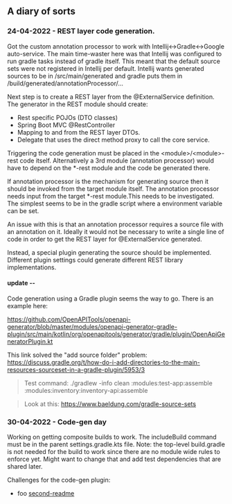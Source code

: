 ## A diary of sorts
### 24-04-2022 - REST layer code generation. 
Got the custom annotation processor to work with Intellij<->Gradle<->Google auto-service.
The main time-waster here was that Intellij was configured to run gradle tasks instead of gradle itself. This meant that the default source sets were
not registered in Intellij  per default. Intellij wants generated sources to be in /src/main/generated and gradle puts
them in /build/generated/annotationProcessor/...

Next step is to create a REST layer from the @ExternalService  definition. 
The generator in the REST module should create: 

 - Rest specific POJOs (DTO classes)
 - Spring Boot MVC @RestController
 - Mapping to and from the REST layer DTOs.
 - Delegate that uses the direct method proxy to call the core service.

Triggering the code generation must be placed in the &lt;module&gt;/&lt;module&gt;-rest code itself. 
Alternatively a 3rd module (annotation processor) would have to depend on the *-rest module and the code be generated there. 

If annotation processor is the mechanism for generating source then it should be invoked from the target module itself.
The annotation processor needs input from the target *-rest module.This needs to be investigated. The simplest seems to be in the gradle script
where a environment variable can be set.

An issue with this is that an annotation processor requires a source file with an annotation on it. Ideally it would not be necessary to write 
a single line of code in order to get the REST layer for @ExternalService generated.

Instead, a special plugin generating the source should be implemented.
Different plugin settings could generate different REST library implementations.

#### update --
Code generation using a Gradle plugin seems the way to go. There is an example here: 

https://github.com/OpenAPITools/openapi-generator/blob/master/modules/openapi-generator-gradle-plugin/src/main/kotlin/org/openapitools/generator/gradle/plugin/OpenApiGeneratorPlugin.kt

This link solved the "add source folder" problem: https://discuss.gradle.org/t/how-do-i-add-directories-to-the-main-resources-sourceset-in-a-gradle-plugin/5953/3

>Test command: ./gradlew -info clean :modules:test-app:assemble :modules:inventory:inventory-api:assemble

> Look at this: https://www.baeldung.com/gradle-source-sets

### 30-04-2022 - Code-gen day
Working on getting composite builds to work. The includeBuild command must be in the 
parent settings.gradle.kts file. Note: the top-level build.gradle is not needed for the build to work 
since there are no module wide rules to enforce yet. 
Might want to change that and add test dependencies that are shared later.

Challenges for the code-gen plugin:
- foo
  [second-readme](second-readme.md)

